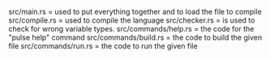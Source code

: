 
src/main.rs = used to put everything together and to load the file to compile
src/compile.rs = used to compile the language
src/checker.rs = is used to check for wrong variable types.
src/commands/help.rs = the code for the "pulse help" command
src/commands/build.rs = the code to build the given file
src/commands/run.rs = the code to run the given file